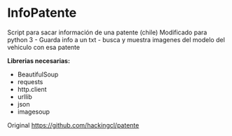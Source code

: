 # InfoPatente

Script para sacar información de una patente (chile)
Modificado para python 3 - Guarda info a un txt - busca y muestra imagenes del modelo del vehiculo con esa patente


**Librerias necesarias:**

- BeautifulSoup
- requests
- http.client
- urllib
- json
- imagesoup


Original
https://github.com/hackingcl/patente

